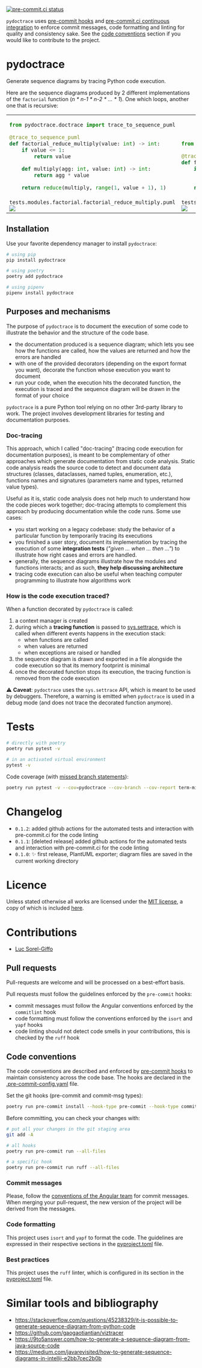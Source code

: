 [![pre-commit.ci status](https://results.pre-commit.ci/badge/github/lucsorel/pydoctrace/main.svg)](https://results.pre-commit.ci/latest/github/lucsorel/pydoctrace/main)

`pydoctrace` uses [pre-commit hooks](https://pre-commit.com/) and [pre-commit.ci continuous integration](https://pre-commit.ci/) to enforce commit messages, code formatting and linting for quality and consistency sake.
See the [code conventions](#code-conventions) section if you would like to contribute to the project.

# pydoctrace

Generate sequence diagrams by tracing Python code execution.

Here are the sequence diagrams produced by 2 different implementations of the `factorial` function (*n * n-1 * n-2 * ... * 1*).
One which loops, another one that is recursive:

<table>
<tbody>
<tr>
<td valign="bottom">

```python
from pydoctrace.doctrace import trace_to_sequence_puml

@trace_to_sequence_puml
def factorial_reduce_multiply(value: int) -> int:
    if value <= 1:
        return value

    def multiply(agg: int, value: int) -> int:
        return agg * value

    return reduce(multiply, range(1, value + 1), 1)
```

</td>
<td valign="bottom">

```python
from pydoctrace.doctrace import trace_to_sequence_puml

@trace_to_sequence_puml
def factorial_recursive(value: int) -> int:
    if value <= 1:
        return value

    return value * factorial_recursive(value - 1)
```

</td>
</tr>
<tr>
<td valign="top"><code>tests.modules.factorial.factorial_reduce_multiply.puml</code><br />
<img src="https://www.plantuml.com/plantuml/svg/rP0nYof148Jp_XMDgUYweZwHnqCqUDaXNEY1Z3kzEZZRlVJsW88__WAvKmurCBhDXgcYwgkUD-RKKXNHgB6cNubFaPf-wGeJ3IvUNnibdmhQL2bQgEC9caFWsgchS277bVC-y0xpmSt_ogc58jIExKiVtyXlOhHmnM6dajWl9OhYKfIR40y_RQAUz69v3yJiO1yyOIbYMpa2hANt3piFHdpmmnKTO3523RkzpJ069Xpb0AyauLE2gwtRlNH6AhyhftSmnW1AbfGnlwDEu7m-_pRGOLj09wsvwAWjfFbmq1RKFyzGrtzxFNo5T_OWTmfGYXWf_YScTKOUjoVCilhafJ1r1MKPp8bzgY9y0W00" /></td>
<td valign="top"><code>tests.modules.factorial.factorial_recursive.puml</code><br />
<img src="https://www.plantuml.com/plantuml/svg/xP31QYf144Nt_HM5Mz5nv3qJ90JHHNP1oD90AAThjB6dIgghWu8Vdu2OI8o8PEkkwNkuzr2ZPAYMcmX6oLAt4PyZfMwDbOa6ZD-lDwKgQmhlvD8gy1eL6nZBPehU1rv0sJlwdw9QgC8QsGxv_wFuMOp6MAqMAfdzHA8eJ4GvXRZwYObwqZto4eWPtJ9uWbh4vh9nRYQTHsYTqN_bN_nRZiK8D2oMDeGOc63Wt7KLSFKejDlxtKZrORRitLHkAdzIKRAi3ELfUEzskzqNq3y5FXkFYS55el_l8bBsU-UPsKEdS-KbXd1tfj7L8aOAJyIaQEHXleMYM6-zLAPOKL6u4R7FJNGV" /></td>
</tr>
</tbody>
</table>

## Installation

Use your favorite dependency manager to install `pydoctrace`:

```sh
# using pip
pip install pydoctrace

# using poetry
poetry add pydoctrace

# using pipenv
pipenv install pydoctrace
```

## Purposes and mechanisms

The purpose of `pydoctrace` is to document the execution of some code to illustrate the behavior and the structure of the code base.

- the documentation produced is a sequence diagram;
which lets you see how the functions are called, how the values are returned and how the errors are handled
- with one of the provided decorators (depending on the export format you want), decorate the function whose execution you want to document
- run your code, when the execution hits the decorated function, the execution is traced and the sequence diagram will be drawn in the format of your choice

`pydoctrace` is a pure Python tool relying on no other 3rd-party library to work.
The project involves development libraries for testing and documentation purposes.

### Doc-tracing

This approach, which I called "doc-tracing" (tracing code execution for documentation purposes), is meant to be complementary of other approaches which generate documentation from static code analysis.
Static code analysis reads the source code to detect and document data structures (classes, dataclasses, named tuples, enumeration, etc.), functions names and signatures (parameters name and types, returned value types).

Useful as it is, static code analysis does not help much to understand how the code pieces work together; doc-tracing attempts to complement this approach by producing documentation while the code runs.
Some use cases:

- you start working on a legacy codebase: study the behavior of a particular function by temporarily tracing its executions
- you finished a user story, document its implementation by tracing the execution of some **integration tests** (*"given ... when ... then ..."*) to illustrate how right cases and errors are handled.
- generally, the sequence diagrams illustrate how the modules and functions interacts; and as such, **they help discussing architecture**
- tracing code execution can also be useful when teaching computer programming to illustrate how algorithms work


### How is the code execution traced?

When a function decorated by `pydoctrace` is called:

1. a context manager is created
2. during which a **tracing function** is passed to [sys.settrace](https://docs.python.org/3/library/sys.html#sys.settrace), which is called when different events happens in the execution stack:
    - when functions are called
    - when values are returned
    - when exceptions are raised or handled
3. the sequence diagram is drawn and exported in a file alongside the code execution so that its memory footprint is minimal
4. once the decorated function stops its execution, the tracing function is removed from the code execution

⚠️ **Caveat**: `pydoctrace` uses the `sys.settrace` API, which is meant to be used by debuggers.
Therefore, a warning is emitted when `pydoctrace` is used in a debug mode (and does not trace the decorated function anymore).

# Tests

```sh
# directly with poetry
poetry run pytest -v

# in an activated virtual environment
pytest -v
```

Code coverage (with [missed branch statements](https://pytest-cov.readthedocs.io/en/latest/config.html?highlight=--cov-branch)):

```sh
poetry run pytest -v --cov=pydoctrace --cov-branch --cov-report term-missing --cov-fail-under 50
```

# Changelog

* `0.1.2`: added github actions for the automated tests and interaction with pre-commit.ci for the code linting
* `0.1.1`: [deleted release] added github actions for the automated tests and interaction with pre-commit.ci for the code linting
* `0.1.0`: ✨ first release, PlantUML exporter; diagram files are saved in the current working directory

# Licence

Unless stated otherwise all works are licensed under the [MIT license](http://spdx.org/licenses/MIT.html), a copy of which is included [here](LICENSE).

# Contributions

* [Luc Sorel-Giffo](https://github.com/lucsorel)

## Pull requests

Pull-requests are welcome and will be processed on a best-effort basis.

Pull requests must follow the guidelines enforced by the `pre-commit` hooks:

- commit messages must follow the Angular conventions enforced by the `commitlint` hook
- code formatting must follow the conventions enforced by the `isort` and `yapf` hooks
- code linting should not detect code smells in your contributions, this is checked by the `ruff` hook

## Code conventions

The code conventions are described and enforced by [pre-commit hooks](https://pre-commit.com/hooks.html) to maintain consistency across the code base.
The hooks are declared in the [.pre-commit-config.yaml](.pre-commit-config.yaml) file.

Set the git hooks (pre-commit and commit-msg types):

```sh
poetry run pre-commit install --hook-type pre-commit --hook-type commit-msg
```

Before committing, you can check your changes with:

```sh
# put all your changes in the git staging area
git add -A

# all hooks
poetry run pre-commit run --all-files

# a specific hook
poetry run pre-commit run ruff --all-files
```

### Commit messages

Please, follow the [conventions of the Angular team](https://github.com/angular/angular/blob/main/CONTRIBUTING.md#-commit-message-format) for commit messages.
When merging your pull-request, the new version of the project will be derived from the messages.

### Code formatting

This project uses `isort` and `yapf` to format the code.
The guidelines are expressed in their respective sections in the [pyproject.toml](pyproject.toml) file.

### Best practices

This project uses the `ruff` linter, which is configured in its section in the [pyproject.toml](pyproject.toml) file.

# Similar tools and bibliography

- https://stackoverflow.com/questions/45238329/it-is-possible-to-generate-sequence-diagram-from-python-code
- https://github.com/gaogaotiantian/viztracer
- https://9to5answer.com/how-to-generate-a-sequence-diagram-from-java-source-code
- https://medium.com/javarevisited/how-to-generate-sequence-diagrams-in-intellij-e2bb7cec2b0b
